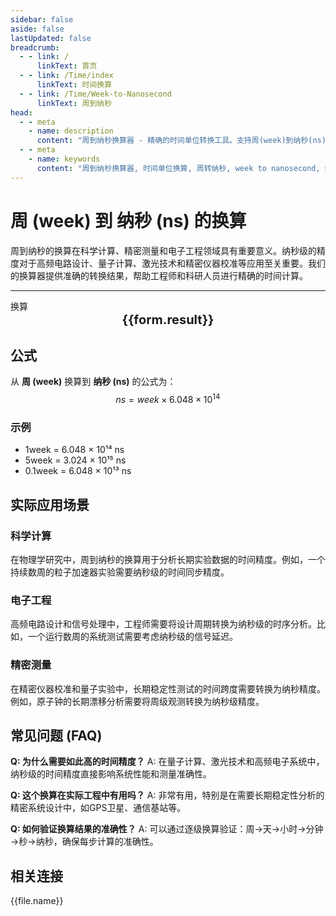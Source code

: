 ```yaml
---
sidebar: false
aside: false
lastUpdated: false
breadcrumb:
  - - link: /
      linkText: 首页
  - - link: /Time/index
      linkText: 时间换算
  - - link: /Time/Week-to-Nanosecond
      linkText: 周到纳秒
head:
  - - meta
    - name: description
      content: "周到纳秒换算器 - 精确的时间单位转换工具。支持周(week)到纳秒(ns)的快速换算，适用于科学计算、精密测量、电子工程等领域。提供详细换算公式和实际应用场景。"
  - - meta
    - name: keywords
      content: "周到纳秒换算器, 时间单位换算, 周转纳秒, week to nanosecond, 纳秒计算器, 精密时间测量, 科学计算, 电子工程, 高精度计时, 时间换算工具"
---
```

# 周 (week) 到 纳秒 (ns) 的换算

周到纳秒的换算在科学计算、精密测量和电子工程领域具有重要意义。纳秒级的精度对于高频电路设计、量子计算、激光技术和精密仪器校准等应用至关重要。我们的换算器提供准确的转换结果，帮助工程师和科研人员进行精确的时间计算。

---
<script setup>
import { onMounted, reactive, inject, ref } from 'vue'
import { NButton,NForm ,NFormItem,NInput,NInputNumber,NSelect,NCard,useMessage,NGrid ,NGi  } from 'naive-ui'
import { defineClientComponent } from 'vitepress'
import { Time } from '../../files';

const convert = inject('convert')

const form = reactive({
  number: null,
  result: '',
  title: '周到纳秒换算器',
  seoKey: ['周到纳秒换算', '纳秒计算器', '精密时间测量', '科学计算', '电子工程', '高精度计时', '量子计算', '激光技术']
})

const seoKey = form.seoKey

const convertHandler = () => {
  if (form.number !== null && !isNaN(form.number)) {
    const convertedValue = parseFloat(form.number) * 604800000000000
    form.result = `${form.number}week = ${convertedValue.toFixed(0)}ns`
  } else {
    form.result = '请输入有效的数值。'
  }
}
</script>

<n-card :title="form.title" size="small" :bordered="false" style="margin-bottom: 16px">
  <n-form size="large" :model="form">
    <n-form-item label="周 (week)">
      <n-input-number v-model:value="form.number" placeholder="输入周" style="width: 100%" />
    </n-form-item>
    <n-form-item>
      <n-button type="info" @click="convertHandler" block>换算</n-button>
    </n-form-item>
  </n-form>
  <template #footer>
    <div style="font-size: 12px; color: #666; text-align: center;">
      <span v-for="(keyword, index) in seoKey" :key="index">
        {{ keyword }}<span v-if="index < seoKey.length - 1"> | </span>
      </span>
    </div>
  </template>
</n-card>

<n-card  embedded :bordered="false" hoverable>
  <div  style="text-align:center;font-size:20px;">
    <strong>{{form.result}}</strong>
  </div>
</n-card>

## 公式

从 **周 (week)** 换算到 **纳秒 (ns)** 的公式为：
$$ ns = week \times 6.048 \times 10^{14} $$

### 示例
- 1week = 6.048 × 10¹⁴ ns
- 5week = 3.024 × 10¹⁵ ns
- 0.1week = 6.048 × 10¹³ ns

## 实际应用场景

### 科学计算
在物理学研究中，周到纳秒的换算用于分析长期实验数据的时间精度。例如，一个持续数周的粒子加速器实验需要纳秒级的时间同步精度。

### 电子工程
高频电路设计和信号处理中，工程师需要将设计周期转换为纳秒级的时序分析。比如，一个运行数周的系统测试需要考虑纳秒级的信号延迟。

### 精密测量
在精密仪器校准和量子实验中，长期稳定性测试的时间跨度需要转换为纳秒精度。例如，原子钟的长期漂移分析需要将周级观测转换为纳秒级精度。

## 常见问题 (FAQ)

**Q: 为什么需要如此高的时间精度？**
A: 在量子计算、激光技术和高频电子系统中，纳秒级的时间精度直接影响系统性能和测量准确性。

**Q: 这个换算在实际工程中有用吗？**
A: 非常有用，特别是在需要长期稳定性分析的精密系统设计中，如GPS卫星、通信基站等。

**Q: 如何验证换算结果的准确性？**
A: 可以通过逐级换算验证：周→天→小时→分钟→秒→纳秒，确保每步计算的准确性。
## 相关连接
<n-grid x-gap="12" :cols="2">
  <n-gi v-for="(file, index) in Time" :key="index">
    <n-button
      text
      tag="a"
      :href="file.path"
      type="info"
    >
      {{file.name}}
    </n-button>
  </n-gi>
</n-grid>